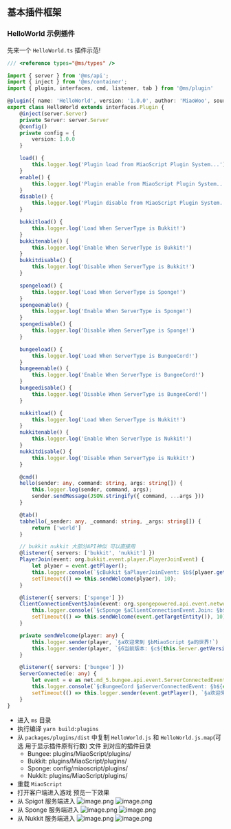 ## 基本插件框架

### HelloWorld 示例插件

先来一个 `HelloWorld.ts` 插件示范!

```ts
/// <reference types="@ms/types" />

import { server } from '@ms/api';
import { inject } from '@ms/container';
import { plugin, interfaces, cmd, listener, tab } from '@ms/plugin'

@plugin({ name: 'HelloWorld', version: '1.0.0', author: 'MiaoWoo', source: __filename })
export class HelloWorld extends interfaces.Plugin {
    @inject(server.Server)
    private Server: server.Server
    @config()
    private config = {
        version: 1.0.0
    }

    load() {
        this.logger.log('Plugin load from MiaoScript Plugin System...');
    }
    enable() {
        this.logger.log('Plugin enable from MiaoScript Plugin System...');
    }
    disable() {
        this.logger.log('Plugin disable from MiaoScript Plugin System...');
    }

    bukkitload() {
        this.logger.log('Load When ServerType is Bukkit!')
    }
    bukkitenable() {
        this.logger.log('Enable When ServerType is Bukkit!')
    }
    bukkitdisable() {
        this.logger.log('Disable When ServerType is Bukkit!')
    }

    spongeload() {
        this.logger.log('Load When ServerType is Sponge!')
    }
    spongeenable() {
        this.logger.log('Enable When ServerType is Sponge!')
    }
    spongedisable() {
        this.logger.log('Disable When ServerType is Sponge!')
    }

    bungeeload() {
        this.logger.log('Load When ServerType is BungeeCord!')
    }
    bungeeenable() {
        this.logger.log('Enable When ServerType is BungeeCord!')
    }
    bungeedisable() {
        this.logger.log('Disable When ServerType is BungeeCord!')
    }

    nukkitload() {
        this.logger.log('Load When ServerType is Nukkit!')
    }
    nukkitenable() {
        this.logger.log('Enable When ServerType is Nukkit!')
    }
    nukkitdisable() {
        this.logger.log('Disable When ServerType is Nukkit!')
    }

    @cmd()
    hello(sender: any, command: string, args: string[]) {
        this.logger.log(sender, command, args);
        sender.sendMessage(JSON.stringify({ command, ...args }))
    }

    @tab()
    tabhello(_sender: any, _command: string, _args: string[]) {
        return ['world']
    }

    // bukkit nukkit 大部分API神似 可以直接用
    @listener({ servers: ['bukkit', 'nukkit'] })
    PlayerJoin(event: org.bukkit.event.player.PlayerJoinEvent) {
        let plyaer = event.getPlayer();
        this.logger.console(`§cBukkit §aPlayerJoinEvent: §b${plyaer.getName()}`)
        setTimeout(() => this.sendWelcome(plyaer), 10);
    }

    @listener({ servers: ['sponge'] })
    ClientConnectionEvent$Join(event: org.spongepowered.api.event.network.ClientConnectionEvent.Join) {
        this.logger.console(`§cSponge §aClientConnectionEvent.Join: §b${event.getTargetEntity().getName()}`)
        setTimeout(() => this.sendWelcome(event.getTargetEntity()), 10);
    }

    private sendWelcome(player: any) {
        this.logger.sender(player, `§a欢迎来到 §bMiaoScript §a的世界!`)
        this.logger.sender(player, `§6当前版本: §c${this.Server.getVersion()}`)
    }

    @listener({ servers: ['bungee'] })
    ServerConnected(e: any) {
        let event = e as net.md_5.bungee.api.event.ServerConnectedEvent
        this.logger.console(`§cBungeeCord §aServerConnectedEvent: §b${event.getPlayer().getDisplayName()}`)
        setTimeout(() => this.logger.sender(event.getPlayer(), `§a欢迎来到 §bMiaoScript §a的世界 §6来自 §cBungeeCord §6的问候!`), 10);
    }
}
```

- 进入 `ms` 目录
- 执行编译 `yarn build:plugins`
- 从 `packages/plugins/dist` 中复制 `HelloWorld.js` 和 `HelloWorld.js.map`(可选 用于显示插件原有行数) 文件 到对应的插件目录
  - Bungee: plugins/MiaoScript/plugins/
  - Bukkit: plugins/MiaoScript/plugins/
  - Sponge: config/miaoscript/plugins/
  - Nukkit: plugins/MiaoScript/plugins/
- 重载 `MiaoScript`
- 打开客户端进入游戏 预览一下效果
- 从 Spigot 服务端进入
![image.png](https://i.loli.net/2019/09/22/2BZuwF65WV1xGnv.png)
![image.png](https://i.loli.net/2019/09/22/m2CftwbalnXsxvg.png)
- 从 Sponge 服务端进入
![image.png](https://i.loli.net/2019/09/22/QD1jrShtJpPXyVl.png)
![image.png](https://i.loli.net/2019/09/22/GzLFVC3sjAJ4obm.png)
- 从 Nukkit 服务端进入
![image.png](https://i.loli.net/2020/03/03/Xvr7SZJ5YdICgko.png)
![image.png](https://i.loli.net/2020/03/03/Q28AW9b7pIVL1j6.png)
